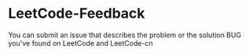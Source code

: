 # LeetCode-Feedback

You can submit an issue that describes the problem or the solution BUG you've found on LeetCode and LeetCode-cn
